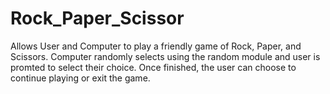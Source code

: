 # Rock_Paper_Scissor

Allows User and Computer to play a friendly game of Rock, Paper, and Scissors. Computer randomly selects using the random module and user is promted to select their choice. Once finished, the user can choose to continue playing or exit the game. 
